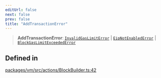 ```yaml
---
editUrl: false
next: false
prev: false
title: "AddTransactionError"
---
```


> **AddTransactionError**: [`InvalidGasLimitError`](/reference/tevm/errors/classes/invalidgaslimiterror/) \| [`EipNotEnabledError`](/reference/tevm/errors/classes/eipnotenablederror/) \| [`BlockGasLimitExceededError`](/reference/tevm/errors/classes/blockgaslimitexceedederror/)

## Defined in

[packages/vm/src/actions/BlockBuilder.ts:42](https://github.com/qbzzt/tevm-monorepo/blob/main/packages/vm/src/actions/BlockBuilder.ts#L42)
